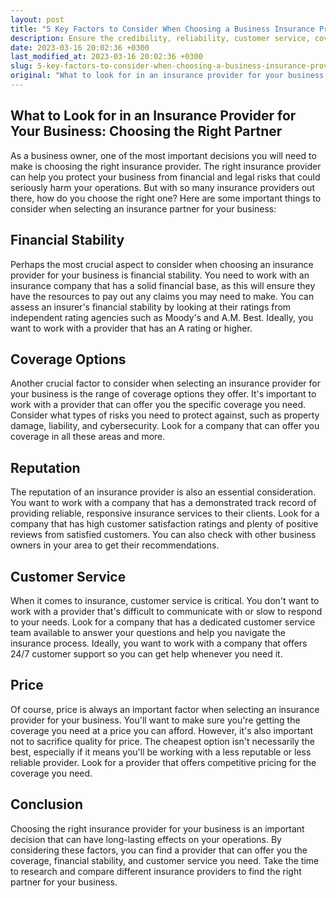 ```yaml
---
layout: post
title: "5 Key Factors to Consider When Choosing a Business Insurance Provider"
description: Ensure the credibility, reliability, customer service, coverage options, and pricing transparency of your insurance provider before selecting them as your business partner.
date: 2023-03-16 20:02:36 +0300
last_modified_at: 2023-03-16 20:02:36 +0300
slug: 5-key-factors-to-consider-when-choosing-a-business-insurance-provider
original: "What to look for in an insurance provider for your business: choosing the right partner."
---
```

## What to Look for in an Insurance Provider for Your Business: Choosing the Right Partner

As a business owner, one of the most important decisions you will need to make is choosing the right insurance provider. The right insurance provider can help you protect your business from financial and legal risks that could seriously harm your operations. But with so many insurance providers out there, how do you choose the right one? Here are some important things to consider when selecting an insurance partner for your business:

## Financial Stability

Perhaps the most crucial aspect to consider when choosing an insurance provider for your business is financial stability. You need to work with an insurance company that has a solid financial base, as this will ensure they have the resources to pay out any claims you may need to make. You can assess an insurer's financial stability by looking at their ratings from independent rating agencies such as Moody's and A.M. Best. Ideally, you want to work with a provider that has an A rating or higher.

## Coverage Options

Another crucial factor to consider when selecting an insurance provider for your business is the range of coverage options they offer. It's important to work with a provider that can offer you the specific coverage you need. Consider what types of risks you need to protect against, such as property damage, liability, and cybersecurity. Look for a company that can offer you coverage in all these areas and more.

## Reputation

The reputation of an insurance provider is also an essential consideration. You want to work with a company that has a demonstrated track record of providing reliable, responsive insurance services to their clients. Look for a company that has high customer satisfaction ratings and plenty of positive reviews from satisfied customers. You can also check with other business owners in your area to get their recommendations.

## Customer Service

When it comes to insurance, customer service is critical. You don't want to work with a provider that's difficult to communicate with or slow to respond to your needs. Look for a company that has a dedicated customer service team available to answer your questions and help you navigate the insurance process. Ideally, you want to work with a company that offers 24/7 customer support so you can get help whenever you need it.

## Price

Of course, price is always an important factor when selecting an insurance provider for your business. You'll want to make sure you're getting the coverage you need at a price you can afford. However, it's also important not to sacrifice quality for price. The cheapest option isn't necessarily the best, especially if it means you'll be working with a less reputable or less reliable provider. Look for a provider that offers competitive pricing for the coverage you need.

## Conclusion

Choosing the right insurance provider for your business is an important decision that can have long-lasting effects on your operations. By considering these factors, you can find a provider that can offer you the coverage, financial stability, and customer service you need. Take the time to research and compare different insurance providers to find the right partner for your business.